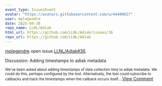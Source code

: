 ```yaml
---
event_type: IssuesEvent
avatar: "https://avatars.githubusercontent.com/u/4440062?"
user: mplegendre
date: 2025-04-30
repo_name: LLNL/Adiak
html_url: https://github.com/LLNL/Adiak/issues/36
repo_url: https://github.com/LLNL/Adiak
---
```


<a href='https://github.com/mplegendre' target='_blank'>mplegendre</a> open issue <a href='https://github.com/LLNL/Adiak/issues/36' target='_blank'>LLNL/Adiak#36</a>.

<p>Discussion: Adding timestamps to adiak metadata</p><small>We've been asked about adding timestamps of data collection time to adiak metadata. We could do this, perhaps configured by the tool. Alternatively, the tool could subscribe to callbacks and track the timestamps when the callback occurs itself....</small><a href='https://github.com/LLNL/Adiak/issues/36' target='_blank'>View Comment</a>